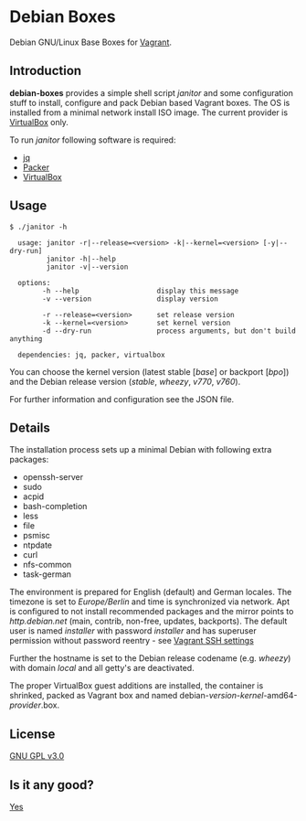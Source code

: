 # Debian Boxes

Debian GNU/Linux Base Boxes for [Vagrant](http://vagrantup.com).

## Introduction

**debian-boxes** provides a simple shell script *janitor* and some configuration
stuff to install, configure and pack Debian based Vagrant boxes.
The OS is installed from a minimal network install ISO image.
The current provider is [VirtualBox](https://www.virtualbox.org/) only.

To run *janitor* following software is required:

  * [jq](http://stedolan.github.io/jq/)
  * [Packer](https://packer.io/)
  * [VirtualBox](https://www.virtualbox.org/)

## Usage

```
$ ./janitor -h

  usage: janitor -r|--release=<version> -k|--kernel=<version> [-y|--dry-run]
         janitor -h|--help
         janitor -v|--version

  options:
        -h --help                   display this message
        -v --version                display version

        -r --release=<version>      set release version
        -k --kernel=<version>       set kernel version
        -d --dry-run                process arguments, but don't build anything

  dependencies: jq, packer, virtualbox

```

You can choose the kernel version (latest stable [*base*] or backport [*bpo*])
and the Debian release version (*stable*, *wheezy*, *v770*, *v760*).

For further information and configuration see the JSON file.

## Details

The installation process sets up a minimal Debian with following extra
packages:

  * openssh-server
  * sudo
  * acpid
  * bash-completion
  * less
  * file
  * psmisc
  * ntpdate
  * curl
  * nfs-common
  * task-german

The environment is prepared for English (default) and German locales.
The timezone is set to *Europe/Berlin* and time is synchronized via network.
Apt is configured to not install recommended packages and the mirror points to
*http.debian.net* (main, contrib, non-free, updates, backports). The default user
is named *installer* with password *installer* and has superuser permission
without password reentry - see [Vagrant SSH settings](https://docs.vagrantup.com/v2/vagrantfile/ssh_settings.html)

Further the hostname is set to the Debian release codename (e.g. *wheezy*) with
domain *local* and all getty's are deactivated.

The proper VirtualBox guest additions are installed, the container is
shrinked, packed as Vagrant box and named debian-*version*-*kernel*-amd64-*provider*.box.

## License

[GNU GPL v3.0](http://choosealicense.com/licenses/gpl-3.0/)

## Is it any good?

[Yes](https://news.ycombinator.com/item?id=3067434)
